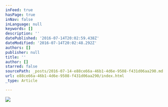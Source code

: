 ```yaml
---
inFeed: true
hasPage: true
inNav: false
inLanguage: null
keywords: []
description: ''
datePublished: '2016-07-14T20:02:59.438Z'
dateModified: '2016-07-14T20:02:48.292Z'
authors: []
publisher: null
title: ''
author: []
starred: false
sourcePath: _posts/2016-07-14-e88ce66a-46b1-4d6e-9508-f431d06aa290.md
url: e88ce66a-46b1-4d6e-9508-f431d06aa290/index.html
_type: Article

---
```

![](https://the-grid-user-content.s3-us-west-2.amazonaws.com/f31abb85-6c0f-4250-9cec-42d07a510d6d.jpg)
